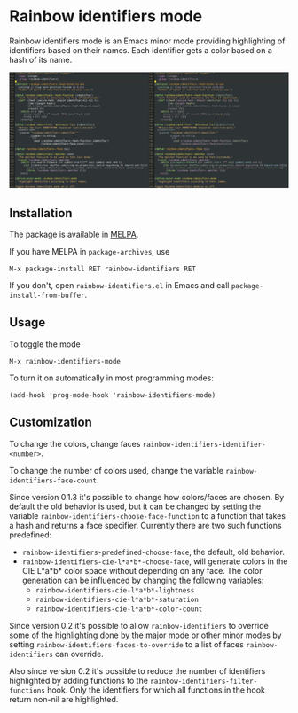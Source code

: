 # Rainbow identifiers mode

Rainbow identifiers mode is an Emacs minor mode providing highlighting of
identifiers based on their names. Each identifier gets a color based on a hash
of its name.

![Screenshot of rainbow identifiers mode on its own code](https://raw.githubusercontent.com/Fanael/rainbow-identifiers/master/rainbow-identifiers.png)

## Installation

The package is available in [MELPA](http://melpa.milkbox.net/).

If you have MELPA in `package-archives`, use

    M-x package-install RET rainbow-identifiers RET

If you don't, open `rainbow-identifiers.el` in Emacs and call
`package-install-from-buffer`.

## Usage

To toggle the mode

    M-x rainbow-identifiers-mode

To turn it on automatically in most programming modes:

    (add-hook 'prog-mode-hook 'rainbow-identifiers-mode)

## Customization

To change the colors, change faces `rainbow-identifiers-identifier-<number>`.

To change the number of colors used, change the variable
`rainbow-identifiers-face-count`.

Since version 0.1.3 it's possible to change how colors/faces are chosen. By
default the old behavior is used, but it can be changed by setting the variable
`rainbow-identifiers-choose-face-function` to a function that takes a hash and
returns a face specifier. Currently there are two such functions predefined:
 * `rainbow-identifiers-predefined-choose-face`, the default, old behavior.
 * `rainbow-identifiers-cie-l*a*b*-choose-face`, will generate colors
   in the CIE L\*a\*b\* color space without depending on any face. The
   color generation can be influenced by changing the following
   variables:
    * `rainbow-identifiers-cie-l*a*b*-lightness`
    * `rainbow-identifiers-cie-l*a*b*-saturation`
    * `rainbow-identifiers-cie-l*a*b*-color-count`

Since version 0.2 it's possible to allow `rainbow-identifiers` to override some
of the highlighting done by the major mode or other minor modes by setting
`rainbow-identifiers-faces-to-override` to a list of faces `rainbow-identifiers`
can override.

Also since version 0.2 it's possible to reduce the number of identifiers
highlighted by adding functions to the `rainbow-identifiers-filter-functions`
hook. Only the identifiers for which all functions in the hook return non-nil
are highlighted.
